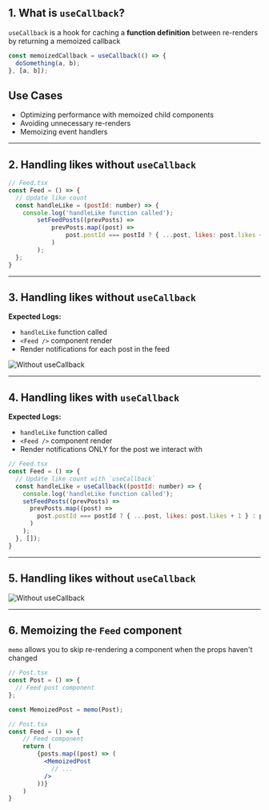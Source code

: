 ## 1. What is `useCallback`?

`useCallback` is a hook for caching a **function definition** between re-renders by returning a memoized callback

```jsx
const memoizedCallback = useCallback(() => {
  doSomething(a, b);
}, [a, b]);
```

## Use Cases

- Optimizing performance with memoized child components
- Avoiding unnecessary re-renders
- Memoizing event handlers

<hr />

## 2. Handling likes without `useCallback`

```jsx
// Feed.tsx
const Feed = () => {
  // Update like count
  const handleLike = (postId: number) => {
    console.log('handleLike function called');
        setFeedPosts((prevPosts) =>
            prevPosts.map((post) =>
                post.postId === postId ? { ...post, likes: post.likes + 1 } : post
            )
        );
  };
}
```

<hr />

## 3. Handling likes without `useCallback`

**Expected Logs:**

- `handleLike` function called
- `<Feed />` component render
- Render notifications for each post in the feed

![Without useCallback](/feed_without_usecallback.gif)

<hr />

## 4. Handling likes with `useCallback`

**Expected Logs:**

- `handleLike` function called
- `<Feed />` component render
- Render notifications ONLY for the post we interact with

```jsx
// Feed.tsx
const Feed = () => {
  // Update like count with `useCallback`
  const handleLike = useCallback((postId: number) => {
    console.log('handleLike function called');
    setFeedPosts((prevPosts) =>
      prevPosts.map((post) =>
        post.postId === postId ? { ...post, likes: post.likes + 1 } : post
      )
    );
  }, []);
}
```

<hr />

## 5. Handling likes without `useCallback`

![Without useCallback](/feed_with_usecallback.gif)

<hr />

## 6. Memoizing the `Feed` component

`memo` allows you to skip re-rendering a component when the props haven't changed

```jsx
// Post.tsx
const Post = () => {
  // Feed post component
};

const MemoizedPost = memo(Post);
```

```jsx
// Post.tsx
const Feed = () => {
    // Feed component
    return (
        {posts.map((post) => (
          <MemoizedPost
            // ...
          />
        ))}
    )
}
```
